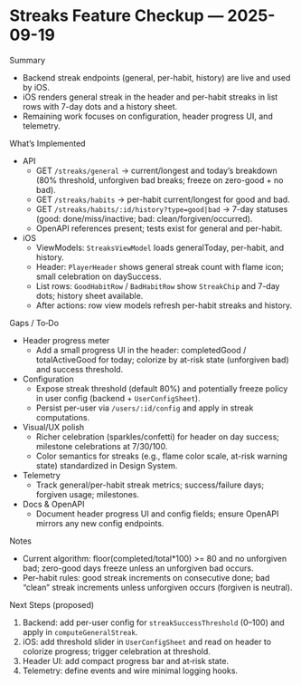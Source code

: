 # Streaks Feature Checkup — 2025-09-19

Summary
- Backend streak endpoints (general, per-habit, history) are live and used by iOS.
- iOS renders general streak in the header and per-habit streaks in list rows with 7-day dots and a history sheet.
- Remaining work focuses on configuration, header progress UI, and telemetry.

What’s Implemented
- API
  - GET `/streaks/general` → current/longest and today’s breakdown (80% threshold, unforgiven bad breaks; freeze on zero-good + no bad).
  - GET `/streaks/habits` → per-habit current/longest for good and bad.
  - GET `/streaks/habits/:id/history?type=good|bad` → 7-day statuses (good: done/miss/inactive; bad: clean/forgiven/occurred).
  - OpenAPI references present; tests exist for general and per-habit.
- iOS
  - ViewModels: `StreaksViewModel` loads generalToday, per-habit, and history.
  - Header: `PlayerHeader` shows general streak count with flame icon; small celebration on daySuccess.
  - List rows: `GoodHabitRow` / `BadHabitRow` show `StreakChip` and 7-day dots; history sheet available.
  - After actions: row view models refresh per-habit streaks and history.

Gaps / To‑Do
- Header progress meter
  - Add a small progress UI in the header: completedGood / totalActiveGood for today; colorize by at-risk state (unforgiven bad) and success threshold.
- Configuration
  - Expose streak threshold (default 80%) and potentially freeze policy in user config (backend + `UserConfigSheet`).
  - Persist per-user via `/users/:id/config` and apply in streak computations.
- Visual/UX polish
  - Richer celebration (sparkles/confetti) for header on day success; milestone celebrations at 7/30/100.
  - Color semantics for streaks (e.g., flame color scale, at-risk warning state) standardized in Design System.
- Telemetry
  - Track general/per-habit streak metrics; success/failure days; forgiven usage; milestones.
- Docs & OpenAPI
  - Document header progress UI and config fields; ensure OpenAPI mirrors any new config endpoints.

Notes
- Current algorithm: floor(completed/total*100) >= 80 and no unforgiven bad; zero-good days freeze unless an unforgiven bad occurs.
- Per-habit rules: good streak increments on consecutive done; bad “clean” streak increments unless unforgiven occurs (forgiven is neutral).

Next Steps (proposed)
1) Backend: add per-user config for `streakSuccessThreshold` (0–100) and apply in `computeGeneralStreak`.
2) iOS: add threshold slider in `UserConfigSheet` and read on header to colorize progress; trigger celebration at threshold.
3) Header UI: add compact progress bar and at‑risk state.
4) Telemetry: define events and wire minimal logging hooks.

